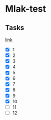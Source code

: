 # Mlak-test

## Tasks

[link](https://docs.google.com/document/d/1CDqS-_hsJx8Nkbok_2_l0kk20_dWHbm9PqSumM4JZ1E/edit)

- [x] 1
- [x] 2
- [x] 3
- [x] 4
- [x] 5
- [x] 6
- [x] 7
- [x] 8
- [x] 9
- [x] 10
- [ ] 11
- [ ] 12
